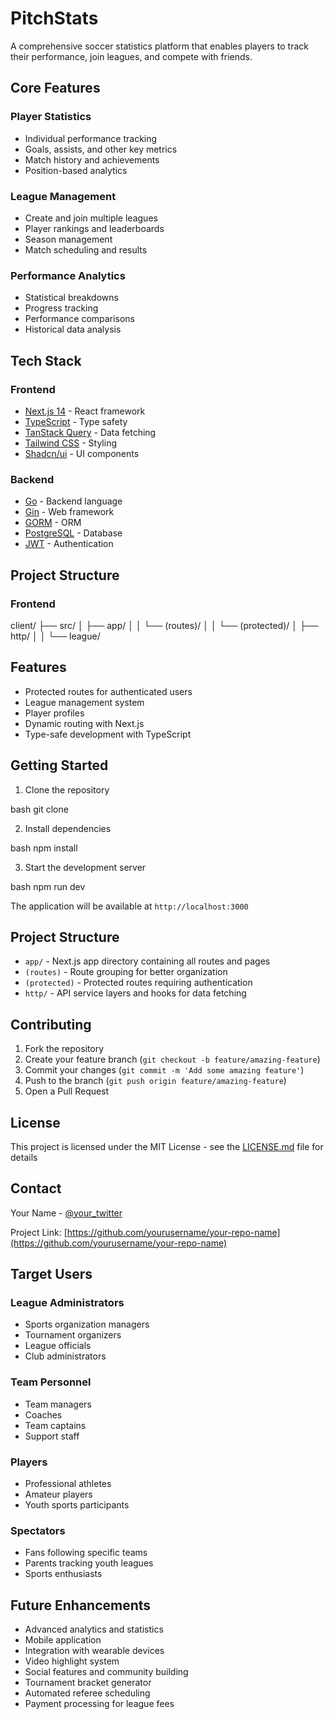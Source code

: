 # PitchStats

A comprehensive soccer statistics platform that enables players to track their performance, join leagues, and compete with friends.

## Core Features

### Player Statistics

- Individual performance tracking
- Goals, assists, and other key metrics
- Match history and achievements
- Position-based analytics

### League Management

- Create and join multiple leagues
- Player rankings and leaderboards
- Season management
- Match scheduling and results

### Performance Analytics

- Statistical breakdowns
- Progress tracking
- Performance comparisons
- Historical data analysis

## Tech Stack

### Frontend

- [Next.js 14](https://nextjs.org/) - React framework
- [TypeScript](https://typescriptlang.org/) - Type safety
- [TanStack Query](https://tanstack.com/query) - Data fetching
- [Tailwind CSS](https://tailwindcss.com/) - Styling
- [Shadcn/ui](https://ui.shadcn.com/) - UI components

### Backend

- [Go](https://golang.org/) - Backend language
- [Gin](https://gin-gonic.com/) - Web framework
- [GORM](https://gorm.io/) - ORM
- [PostgreSQL](https://www.postgresql.org/) - Database
- [JWT](https://jwt.io/) - Authentication

## Project Structure

### Frontend

client/
├── src/
│ ├── app/
│ │ └── (routes)/
│ │ └── (protected)/
│ ├── http/
│ │ └── league/

## Features

- Protected routes for authenticated users
- League management system
- Player profiles
- Dynamic routing with Next.js
- Type-safe development with TypeScript

## Getting Started

1. Clone the repository

bash
git clone <repository-url>

2. Install dependencies

bash
npm install

3. Start the development server

bash
npm run dev

The application will be available at `http://localhost:3000`

## Project Structure

- `app/` - Next.js app directory containing all routes and pages
- `(routes)` - Route grouping for better organization
- `(protected)` - Protected routes requiring authentication
- `http/` - API service layers and hooks for data fetching

## Contributing

1. Fork the repository
2. Create your feature branch (`git checkout -b feature/amazing-feature`)
3. Commit your changes (`git commit -m 'Add some amazing feature'`)
4. Push to the branch (`git push origin feature/amazing-feature`)
5. Open a Pull Request

## License

This project is licensed under the MIT License - see the [LICENSE.md](LICENSE.md) file for details

## Contact

Your Name - [@your_twitter](https://twitter.com/your_twitter)

Project Link: [https://github.com/yourusername/your-repo-name](https://github.com/yourusername/your-repo-name)

## Target Users

### League Administrators

- Sports organization managers
- Tournament organizers
- League officials
- Club administrators

### Team Personnel

- Team managers
- Coaches
- Team captains
- Support staff

### Players

- Professional athletes
- Amateur players
- Youth sports participants

### Spectators

- Fans following specific teams
- Parents tracking youth leagues
- Sports enthusiasts

## Future Enhancements

- Advanced analytics and statistics
- Mobile application
- Integration with wearable devices
- Video highlight system
- Social features and community building
- Tournament bracket generator
- Automated referee scheduling
- Payment processing for league fees
